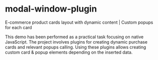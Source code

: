 # modal-window-plugin
E-commerce product cards layout with dynamic content | Custom popups for each card

This demo has been performed as a practical task focusing on native JavaScript.
The project involves plugins for creating dynamic purchase cards and relevant popups calling. Using these plugins allows creating custom card & popup elements depending on the inserted data.


